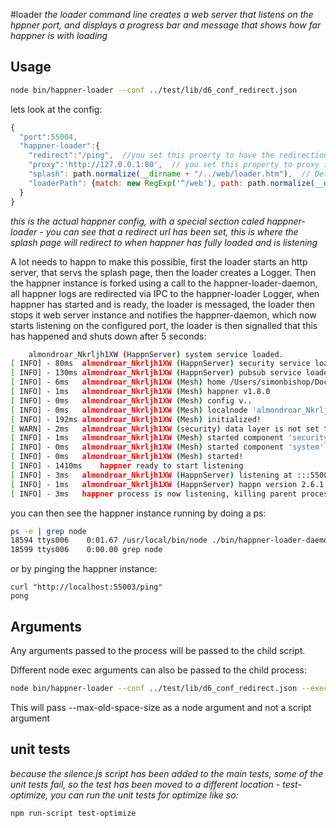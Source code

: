 #loader
*the loader command line creates a web server that listens on the hppner port, and displays a progress bar and message that shows how far happner is with loading*

## Usage

```bash
node bin/happner-loader --conf ../test/lib/d6_conf_redirect.json
```

lets look at the config:
```javascript
{
  "port":55004,
  "happner-loader":{
    "redirect":"/ping",  //you set this proerty to have the redirection occur after handover has happened between the loader and the actual happner instance
    "proxy":'http://127.0.0.1:80',  // you set this property to proxy incoming requests to a different server, before handover
    "splash": path.normalize(__dirname + "/../web/loader.htm"),  // Default loader.htm screen, this is bundled with happner by default.
    "loaderPath": {match: new RegExp('^/web'), path: path.normalize(__dirname + '/../web')}  // Specify alternate happner-loader pages, this object contains match (a regular expression of the URL) and path (resolves to a path on the filesytem)
  }
}
````
*this is the actual happner config, with a special section caled happner-loader - you can see that a redirect url has been set, this is where the splash page will redirect to when happner has fully loaded and is listening*


A lot needs to happn to make this possible, first the loader starts an http server, that servs the splash page, then the loader creates a Logger. 
Then the happner instance is forked using a call to the happner-loader-daemon, all happner logs are redirected via IPC to the happner-loader Logger, when happner has started and is ready, the loader is messaged, the loader then stops it web server instance and notifies the happner-daemon, which now starts listening on the configured port, the loader is then signalled that this has happened and shuts down after 5 seconds:

```bash
	almondroar_Nkrljh1XW (HappnServer) system service loaded.
[ INFO] - 80ms	almondroar_Nkrljh1XW (HappnServer) security service loaded.
[ INFO] - 130ms	almondroar_Nkrljh1XW (HappnServer) pubsub service loaded.
[ INFO] - 6ms	almondroar_Nkrljh1XW (Mesh) home /Users/simonbishop/Documents/Projects/happner/bin
[ INFO] - 1ms	almondroar_Nkrljh1XW (Mesh) happner v1.8.0
[ INFO] - 0ms	almondroar_Nkrljh1XW (Mesh) config v..
[ INFO] - 0ms	almondroar_Nkrljh1XW (Mesh) localnode 'almondroar_Nkrljh1XW' at pid 30606
[ INFO] - 192ms	almondroar_Nkrljh1XW (Mesh) initialized!
[ WARN] - 2ms	almondroar_Nkrljh1XW (security) data layer is not set to secure in config
[ INFO] - 1ms	almondroar_Nkrljh1XW (Mesh) started component 'security'
[ INFO] - 0ms	almondroar_Nkrljh1XW (Mesh) started component 'system'
[ INFO] - 0ms	almondroar_Nkrljh1XW (Mesh) started!
[ INFO] - 1410ms	happner ready to start listening
[ INFO] - 3ms	almondroar_Nkrljh1XW (HappnServer) listening at :::55004
[ INFO] - 1ms	almondroar_Nkrljh1XW (HappnServer) happn version 2.6.1
[ INFO] - 3ms	happner process is now listening, killing parent process in 5 seconds
```

you can then see the happner instance running by doing a ps:

```bash
ps -e | grep node
18594 ttys006    0:01.67 /usr/local/bin/node ./bin/happner-loader-daemon --conf ../test/lib/test_conf.json
18599 ttys006    0:00.00 grep node
```

or by pinging the happner instance:

```
curl "http://localhost:55003/ping"
pong
```

## Arguments
Any arguments passed to the process will be passed to the child script.

Different node exec arguments can also be passed to the child process:
```bash
node bin/happner-loader --conf ../test/lib/d6_conf_redirect.json --exec-argv-max-old-space-size 20
```

This will pass --max-old-space-size as a node argument and not a script argument

## unit tests
*because the silence.js script has been added to the main tests, some of the unit tests fail, so the test has been moved to a different location - test-optimize, you can run the unit tests for optimize like so:*
```bash
npm run-script test-optimize
```

